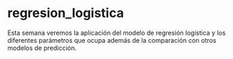 # regresion_logistica
Esta semana veremos la aplicación del modelo de regresión logística y los diferentes parámetros que ocupa además de la comparación con otros modelos de predicción.
